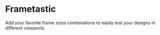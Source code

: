 # Frametastic
Add your favorite frame sizes combinations to easily test your designs in different viewports. 
